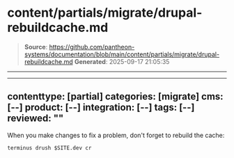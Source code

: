# content/partials/migrate/drupal-rebuildcache.md

> **Source**: https://github.com/pantheon-systems/documentation/blob/main/content/partials/migrate/drupal-rebuildcache.md
> **Generated**: 2025-09-17 21:05:35

---

---
contenttype: [partial]
categories: [migrate]
cms: [--]
product: [--]
integration: [--]
tags: [--]
reviewed: ""
---

When you make changes to fix a problem, don't forget to rebuild the cache:

```bash{promptUser: user}
terminus drush $SITE.dev cr
```
